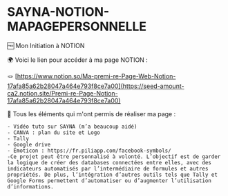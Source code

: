 # SAYNA-NOTION-MAPAGEPERSONNELLE

🆓 Mon Initiation à NOTION

🌍 Voici le lien pour accéder à ma page NOTION : 

🪢 [https://www.notion.so/Ma-premi-re-Page-Web-Notion-17afa85a62b28047a464e793f8ce7a00](https://seed-amount-ca2.notion.site/Premi-re-Page-Notion-17afa85a62b28047a464e793f8ce7a00)

🔎 Tous les éléments qui m'ont permis de réaliser ma page : 

    - Vidéo tuto sur SAYNA (m’a beaucoup aidé)
    - CANVA : plan du site et Logo
    - Tally 
    - Google drive
    - Émoticon : https://fr.piliapp.com/facebook-symbols/
    -Ce projet peut être personnalisé à volonté. L’objectif est de garder la logique de créer des databases connectées entre elles, avec des indicateurs automatisés par l’intermédiaire de formules et autres         propriétés. De plus, l’intégration d’autres outils tels que Tally et Google Forms permettent d’automatiser ou d’augmenter l’utilisation d’informations.
